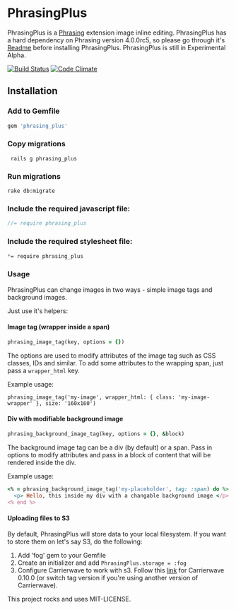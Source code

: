# PhrasingPlus

PhrasingPlus is a [Phrasing](github.com/infinum/phrasing) extension image inline editing. PhrasingPlus has a hard dependency on Phrasing version 4.0.0rc5, so please go through it's [Readme](https://github.com/infinum/phrasing/tree/new-release-4) before installing PhrasingPlus. PhrasingPlus is still in Experimental Alpha.

[![Build Status](https://travis-ci.org/infinum/phrasing_plus.svg?branch=master)](https://travis-ci.org/infinum/phrasing_plus)
[![Code Climate](https://codeclimate.com/github/infinum/phrasing_plus/badges/gpa.svg)](https://codeclimate.com/github/infinum/phrasing_plus)

## Installation



### Add to Gemfile

```ruby
gem 'phrasing_plus'
```

### Copy migrations

```shell
 rails g phrasing_plus
```

### Run migrations

```shell
rake db:migrate
```

### Include the required **javascript** file:

```javascript
//= require phrasing_plus
```

### Include the required **stylesheet** file:

```css
*= require phrasing_plus
```


### Usage

PhrasingPlus can change images in two ways - simple image tags and background images.

Just use it's helpers:

#### Image tag (wrapper inside a span)

```ruby
phrasing_image_tag(key, options = {})
```

The options are used to modify attributes of the image tag such as CSS classes, IDs and similar. To add some attributes to the wrapping span, just pass a `wrapper_html` key.

Example usage:

```
phrasing_image_tag('my-image', wrapper_html: { class: 'my-image-wrapper' }, size: '160x160')
```

#### Div with modifiable background image

```ruby
phrasing_background_image_tag(key, options = {}, &block)
```

The background image tag can be a div (by default) or a span. Pass in options to modify attributes and pass in a block of content that will be rendered inside the div.

Example usage:

```ruby
<% = phrasing_background_image_tag('my-placeholder', tag: :span) do %>
  <p> Hello, this inside my div with a changable background image </p> 
<% end %>
```

#### Uploading files to S3

By default, PhrasingPlus will store data to your local filesystem. If you want to store them on let's say S3, do the following:

1. Add 'fog' gem to your Gemfile
2. Create an initializer and add `PhrasingPlus.storage = :fog`
3. Configure Carrierwave to work with s3. Follow this [link](https://github.com/carrierwaveuploader/carrierwave/tree/v0.10.0#using-amazon-s3) for Carrierwave 0.10.0 (or switch tag version if you're using another version of Carrierwave).

This project rocks and uses MIT-LICENSE.
